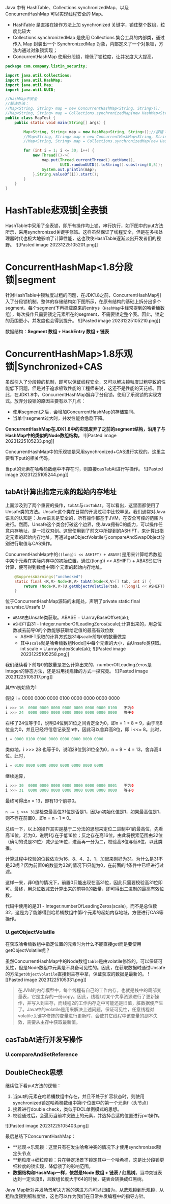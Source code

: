 Java 中有 HashTable、Collections.synchronizedMap、以及 ConcurrentHashMap 可以实现线程安全的 Map。
- HashTable 是直接在操作方法上加 synchronized 关键字，锁住整个数组，粒度比较大
- Collections.synchronizedMap 是使用 Collections 集合工具的内部类，通过传入 Map 封装出一个 SynchronizedMap 对象，内部定义了一个对象锁，方法内通过对象锁实现；
- ConcurrentHashMap 使用分段锁，降低了锁粒度，让并发度大大提高。

```Java
package com.company.listIn_security;

import java.util.Collections;
import java.util.HashMap;
import java.util.Map;
import java.util.UUID;

//HashMap不安全
//解决办法：
//Map<String, String> map = new ConcurrentHashMap<String, String>();
//Map<String, String> map = Collections.synchronizedMap(new HashMap<String, String>());
public class MapTest {
    public static void main(String[] args) {

        Map<String, String> map = new HashMap<String, String>();//报错：java.util.ConcurrentModificationException
        //Map<String, String> map = new ConcurrentHashMap<String, String>();
        //Map<String, String> map = Collections.synchronizedMap(new HashMap<String, String>());

        for (int i = 1; i <= 30; i++) {
            new Thread(()->{
                map.put(Thread.currentThread().getName(),
                        UUID.randomUUID().toString().substring(0,5));
                System.out.println(map);
            },String.valueOf(i)).start();
        }
    }
}


```

# HashTable悲观锁|全表锁

HashTable中采用了全表锁，即所有操作均上锁，串行执行，如下图中的put方法所示，采用synchronized关键字修饰。这样虽然保证了线程安全，但是在多核处理器时代也极大地影响了计算性能，这也致使HashTable逐渐淡出开发者们的视野。
![[Pasted image 20231225105201.png]]

# ConcurrentHashMap<1.8分段锁|segment

针对HashTable中锁粒度过粗的问题，在JDK1.8之前，ConcurrentHashMap引入了分段锁机制。整体的存储结构如下图所示，在原有结构的基础上拆分出多个segment，每个segment下再挂载原来的entrys（`HashMap`中经常提到的哈希桶数组），每次操作只需要锁定元素所在的segment，不需要锁定整个表。因此，锁定的范围更小，并发度也会得到提升。
![[Pasted image 20231225105210.png]]

数据结构：**Segment 数组 + HashEntry 数组 + 链表**

# ConcurrentHashMap>1.8乐观锁|Synchronized+CAS

虽然引入了分段锁的机制，即可以保证线程安全，又可以解决锁粒度过粗导致的性能低下问题，但是对于追求极致性能的工程师来说，这还不是性能的天花板。因此，在JDK1.8中，ConcurrentHashMap摒弃了分段锁，使用了乐观锁的实现方式。放弃分段锁的原因主要有以下几点：
- 使用segment之后，会增加ConcurrentHashMap的存储空间。
- 当单个segment过大时，并发性能会急剧下降。

**ConcurrentHashMap在JDK1.8中的实现废弃了之前的segment结构，沿用了与HashMap中的类似的Node数组结构。**
![[Pasted image 20231225105233.png]]

ConcurrentHashMap中的乐观锁是采用synchronized+CAS进行实现的。这里主要看下put的相关代码。

当put的元素在哈希桶数组中不存在时，则直接casTabAt进行写操作。
![[Pasted image 20231225105244.png]]

## tabAt计算出指定元素的起始内存地址

上面涉及到了两个重要的操作，`tabAt`与`casTabAt`。可以看出，这里面都使用了Unsafe类的方法。Unsafe这个类在日常的开发过程中比较罕见。我们通常对Java语言的认知是：Java语言是安全的，所有操作都基于JVM，在安全可控的范围内进行。然而，Unsafe这个类会打破这个边界，使Java拥有C的能力，可以操作任意内存地址，是一把双刃剑。这里使用到了前文中所提到的ASHIFT，来计算出指定元素的起始内存地址，再通过getObjectVolatile与compareAndSwapObject分别进行取值与CAS操作。

ConcurrentHashMap中的`((long)i << ASHIFT) + ABASE)`是用来计算哈希数组中某个元素在实际内存中的初始位置，通过((long)i << ASHIFT) + ABASE)进行计算，便可得到数组中第i个元素的起始内存地址。

```Java
    @SuppressWarnings("unchecked")
    static final <K,V> Node<K,V> tabAt(Node<K,V>[] tab, int i) {
        return (Node<K,V>)U.getObjectVolatile(tab, ((long)i << ASHIFT) + ABASE);
    }
```

位于ConcurrentHashMap源码的末尾处，声明了private static final sun.misc.Unsafe _U_

- `ABASE`由Unsafe类获取。ABASE = U.arrayBaseOffset(ak);
- `ASHIFT`由31 - Integer.numberOfLeadingZeros(scale);计算出来的，用总位数减去前导0的个数能够获取给定值的最高有效位数
    - ASHIFT采取的计算方式是31与scale前导0的数量做差
    - 其中`scale`就是哈希桶数组Node[]中每个元素的大小，由Unsafe类获取。int scale = U.arrayIndexScale(ak);
![[Pasted image 20231225105258.png]]

我们继续看下前导0的数量是怎么计算出来的，numberOfLeadingZeros是Integer的静态方法，还是沿用找规律的方式一探究竟。
![[Pasted image 20231225105317.png]]

其中n初始值为1

假设 i = 0000 0000 0000 0100 0000 0000 0000 0000

```Java
i >>> 16  0000 0000 0000 0000 0000 0000 0000 0100   不为0 
i >>> 24  0000 0000 0000 0000 0000 0000 0000 0000   等于0
```

右移了24位等于0，说明24位到31位之间肯定全为0，即n = 1 + 8 = 9，由于高8位全为0，并且已经将信息记录至n中，因此可以舍弃高8位，即 i <<= 8。此时，

```Java
i = 0000 0100 0000 0000 0000 0000 0000 0000
```

类似地，i >>> 28 也等于0，说明28位到31位全为0，n = 9 + 4 = 13，舍弃高4位。此时，

```Java
i = 0100 0000 0000 0000 0000 0000 0000 0000
```

继续运算，

```Java
i >>> 30  0000 0000 0000 0000 0000 0000 0000 0001   不为0 
i >>> 31  0000 0000 0000 0000 0000 0000 0000 0000   等于0
```

最终可得出n = 13，即有13个前导0。

`n -= i >>> 31`是检查最高位31位是否是1，因为n初始化值是1，如果最高位是1，则不存在前置0，即n = n - 1 = 0。

总结一下，以上的操作其实是基于二分法的思想来定位二进制中1的最高位，先看高16位，若为0，说明1存在于低16位；反之存在高16位。由此将搜索范围由32位（确切的说是31位）减少至16位，进而再一分为二，校验高8位与低8位，以此类推。

计算过程中校验的位数依次为16、8、4、2、1，加起来刚好为31。为什么是31不是32呢？因为前置0的数量为32的情况下i只能为0，在前面的if条件中已经进行过滤。

这样一来，非0值的情况下，前置0只能出现在高31位，因此只需要校验高31位即可。最终，用总位数减去计算出来的前导0的数量，即可得出二进制的最高有效位数。

代码中使用的是31 - Integer.numberOfLeadingZeros(scale)，而不是总位数32，这是为了能够得到哈希桶数组中第i个元素的起始内存地址，方便进行CAS等操作。

### U.getObjectVolatile

在获取哈希桶数组中指定位置的元素时为什么不能直接get而是要使用getObjectVolatile呢？

虽然ConcurrentHashMap中的Node数组`table`是由volatile修饰的，可以保证可见性，但是Node数组中元素是不具备可见性的。因此，在获取数据时通过Unsafe的方法`getObjectVolatile`直接到主存中拿，保证获取的数据是最新的。
![[Pasted image 20231225105331.png]]

>在JVM的内存模型中，每个线程有自己的工作内存，也就是栈中的局部变量表，它是主存的一份copy。因此，线程1对某个共享资源进行了更新操作，并写入到主存，而线程2的工作内存之中可能还是旧值，脏数据便产生了。Java中的volatile是用来解决上述问题，保证可见性，任意线程对volatile关键字修饰的变量进行更新时，会使其它线程中该变量的副本失效，需要从主存中获取最新值。

## casTabAt进行并发写操作

### U.compareAndSetReference

## DoubleCheck思想

继续往下看put方法的逻辑：

1. 当put的元素在哈希桶数组中存在，并且不处于扩容状态时，则使用synchronized锁定哈希桶数组中第i个位置中的第一个元素f（头节点）
2. 接着进行double check，类似于DCL单例模式的思想。
3. 校验通过后，会遍历当前冲突链上的元素，并选择合适的位置进行put操作。

![[Pasted image 20231225105403.png]]

最后总结下ConcurrentHashMap：
- **悲观->乐观锁：这里只有在发生哈希冲突的情况下才使用synchronized锁定头节点
- **粗粒度->细粒度锁：只在特定场景下锁定其中一个哈希桶，这是比分段锁更细粒度的锁实现，降低锁了的影响范围。
- **数据结构和HashMap一样，依然是Node 数组 + 链表 / 红黑树**。当冲突链表达到一定长度8，且数组长度大于64的时候，链表会转换成红黑树。

Java Map针对并发场景解决方案的演进方向可以归结为，从悲观锁到乐观锁，从粗粒度锁到细粒度锁，这也可以作为我们在日常并发编程中的指导方针。